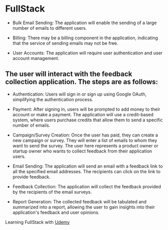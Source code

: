 # FullStack

* Bulk Email Sending: The application will enable the sending of a large number of emails to different users.

* Billing: There may be a billing component in the application, indicating that the service of sending emails may not be free.

* User Accounts: The application will require user authentication and user account management.


## The user will interact with the feedback collection application. The steps are as follows:

* Authentication: Users will sign in or sign up using Google OAuth, simplifying the authentication process.

* Payment: After signing in, users will be prompted to add money to their account or make a payment. The application will use a credit-based system, where users purchase credits that allow them to send a specific number of emails.

* Campaign/Survey Creation: Once the user has paid, they can create a new campaign or survey. They will enter a list of emails to whom they want to send the survey. The user here represents a product owner or startup owner who wants to collect feedback from their application users.

* Email Sending: The application will send an email with a feedback link to all the specified email addresses. The recipients can click on the link to provide feedback.

* Feedback Collection: The application will collect the feedback provided by the recipients of the email surveys.

* Report Generation: The collected feedback will be tabulated and summarized into a report, allowing the user to gain insights into their application's feedback and user opinions.

Learning FullStack with [Udemy](https://www.udemy.com/course/node-with-react-fullstack-web-development/)
